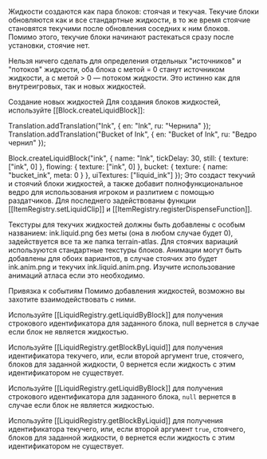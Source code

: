 Жидкости создаются как пара блоков: стоячая и текучая. Текучие блоки обновляются как и все стандартные жидкости, в то же время стоячие становятся текучими после обновления соседних к ним блоков. Помимо этого, текучие блоки начинают растекаться сразу после установки, стоячие нет.

Нельзя ничего сделать для определения отдельных "источников" и "потоков" жидкости, оба блока с метой = 0 станут источником жидкости, а с метой > 0 — потоком жидкости. Это истинно как для внутреигровых, так и новых жидкостей.

Создание новых жидкостей
Для создания блоков жидкостей, используйте [[Block.createLiquidBlock]]:

Translation.addTranslation("Ink", {
    en: "Ink",
    ru: "Чернила"
});
Translation.addTranslation("Bucket of Ink", {
    en: "Bucket of Ink",
    ru: "Ведро чернил"
});

Block.createLiquidBlock("ink", {
    name: "Ink",
    tickDelay: 30,
    still: {
        texture: ["ink", 0]
    },
    flowing: {
        texture: ["ink", 0]
    },
    bucket: {
        texture: { name: "bucket_ink", meta: 0 }
    },
    uiTextures: ["liquid_ink"]
});
Это создаст текучий и стоячий блоки жидкостей, а также добавит полнофункциональное ведро для использования игроком и разлитием с помощью раздатчиков. Для последнего задействованы функции [[ItemRegistry.setLiquidClip]] и [[ItemRegistry.registerDispenseFunction]].

Текстуры для текучих жидкостей должны быть добавлены с особым названием: ink.liquid.png без меты (она в любом случае будет 0), задействуется все та же папка terrain-atlas. Для стоячих вариаций используются стандартные текстуры блоков. Анимации могут быть добавлены для обоих вариантов, в случае стоячих это будет ink.anim.png и текучих ink.liquid.anim.png. Изучите использование анимаций атласа если это необходимо.

Привязка к событиям
Помимо добавления жидкостей, возможно вы захотите взаимодействовать с ними.

Используйте [[LiquidRegistry.getLiquidByBlock]] для получения строкового идентификатора для заданного блока, null вернется в случае если блок не является жидкостью.

Используйте [[LiquidRegistry.getBlockByLiquid]] для получения идентификатора текучего, или, если второй аргумент true, стоячего, блоков для заданной жидкости, 0 вернется если жидкость с этим идентификатором не существует.

Используйте [[LiquidRegistry.getLiquidByBlock]] для получения строкового идентификатора для заданного блока, `null` вернется в случае если блок не является жидкостью.

Используйте [[LiquidRegistry.getBlockByLiquid]] для получения идентификатора текучего, или, если второй аргумент `true`, стоячего, блоков для заданной жидкости, `0` вернется если жидкость с этим идентификатором не существует.
